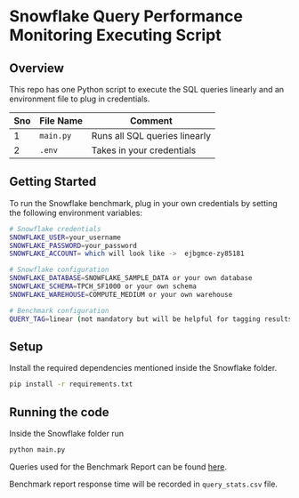 # Snowflake Query Performance Monitoring Executing Script

## Overview

This repo has one Python script to execute the SQL queries linearly and an environment file to plug in credentials.

| Sno | File Name   | Comment          |
|-----|------------|------------------|
| 1   | `main.py`  | Runs all SQL queries linearly |
| 2   | `.env`  | Takes in your credentials |



## Getting Started

To run the Snowflake benchmark, plug in your own credentials by setting the following environment variables:

```bash
# Snowflake credentials
SNOWFLAKE_USER=your_username
SNOWFLAKE_PASSWORD=your_password
SNOWFLAKE_ACCOUNT= which will look like ->  ejbgmce-zy85181

# Snowflake configuration
SNOWFLAKE_DATABASE=SNOWFLAKE_SAMPLE_DATA or your own database
SNOWFLAKE_SCHEMA=TPCH_SF1000 or your own schema
SNOWFLAKE_WAREHOUSE=COMPUTE_MEDIUM or your own warehouse

# Benchmark configuration
QUERY_TAG=linear (not mandatory but will be helpful for tagging results)
```

## Setup

Install the required dependencies mentioned inside the Snowflake folder.

```bash
pip install -r requirements.txt

```
## Running the code 

Inside the Snowflake folder run

```bash
python main.py
```




Queries used for the Benchmark Report can be found [here](queries.py).


Benchmark report response time will be recorded in `query_stats.csv` file.


